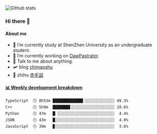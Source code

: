 ![Github stats](https://github-readme-stats.vercel.app/api?username=chimaoshu&show_icons=true&theme=cobalt)

### Hi there 👋

#### About me

- 🏫 I’m currently study at ShenZhen University as an undergraduate student.
- 🔭 I’m currently working on [DawPastrator](https://github.com/DawPastrator/server).
- 💬 Talk to me about anything.
- 🛩️ blog  [chimaoshu](https://www.chimaoshu.top)
- 🎯 zhihu  [赤毛鼠](https://www.zhihu.com/people/chi-mao-shu-53/)

<!-- waka-box start -->
#### <a href="https://gist.github.com/e235103f6d3ace58395a9ff863c34467" target="_blank">📊 Weekly development breakdown</a>
```text
TypeScript  🕓 8h53m █████████████▎░░░░░░░░░░░░░ 49.3%
C++         🕓 5h9m  ███████▋░░░░░░░░░░░░░░░░░░░ 28.6%
Python      🕓 47m   █▏░░░░░░░░░░░░░░░░░░░░░░░░░  4.4%
JSON        🕓 43m   █░░░░░░░░░░░░░░░░░░░░░░░░░░  4.0%
JavaScript  🕓 39m   ▉░░░░░░░░░░░░░░░░░░░░░░░░░░  3.6%
```
<!-- Powered by https://github.com/YouEclipse/waka-box-go . -->
<!-- waka-box end -->

